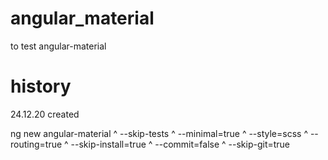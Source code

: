 # angular_material

to test angular-material

# history
24.12.20 created

ng new angular-material ^
--skip-tests ^
--minimal=true ^
--style=scss ^
--routing=true ^
--skip-install=true ^
--commit=false ^
--skip-git=true